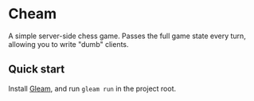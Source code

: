 # Cheam

A simple server-side chess game. Passes the full game state every turn, allowing you to write "dumb" clients.

## Quick start

Install [Gleam](https://gleam.run/), and run `gleam run` in the project
root. 